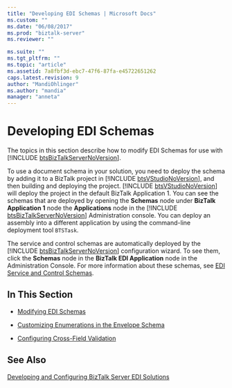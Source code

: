 ```yaml
---
title: "Developing EDI Schemas | Microsoft Docs"
ms.custom: ""
ms.date: "06/08/2017"
ms.prod: "biztalk-server"
ms.reviewer: ""

ms.suite: ""
ms.tgt_pltfrm: ""
ms.topic: "article"
ms.assetid: 7a8fbf3d-ebc7-47f6-87fa-e45722651262
caps.latest.revision: 9
author: "MandiOhlinger"
ms.author: "mandia"
manager: "anneta"
---
```

# Developing EDI Schemas
The topics in this section describe how to modify EDI Schemas for use with [!INCLUDE [btsBizTalkServerNoVersion](../includes/btsbiztalkservernoversion-md.md)].  
  
 To use a document schema in your solution, you need to deploy the schema by adding it to a BizTalk project in [!INCLUDE [btsVStudioNoVersion](../includes/btsvstudionoversion-md.md)], and then building and deploying the project. [!INCLUDE [btsVStudioNoVersion](../includes/btsvstudionoversion-md.md)] will deploy the project in the default BizTalk Application 1. You can see the schemas that are deployed by opening the <strong>Schemas</strong> node under <strong>BizTalk Application 1</strong> node the <strong>Applications</strong> node in the [!INCLUDE [btsBizTalkServerNoVersion](../includes/btsbiztalkservernoversion-md.md)] Administration console. You can deploy an assembly into a different application by using the command-line deployment tool `BTSTask`.  
  
 The service and control schemas are automatically deployed by the [!INCLUDE [btsBizTalkServerNoVersion](../includes/btsbiztalkservernoversion-md.md)] configuration wizard. To see them, click the <strong>Schemas</strong> node in the <strong>BizTalk EDI Application</strong> node in the Administration Console. For more information about these schemas, see [EDI Service and Control Schemas](../core/edi-service-and-control-schemas.md).  
  
## In This Section  
  
-   [Modifying EDI Schemas](../core/modifying-edi-schemas.md)  
  
-   [Customizing Enumerations in the Envelope Schema](../core/customizing-enumerations-in-the-envelope-schema.md)  
  
-   [Configuring Cross-Field Validation](../core/configuring-cross-field-validation.md)  
  
## See Also  
 [Developing and Configuring BizTalk Server EDI Solutions](../core/developing-and-configuring-biztalk-server-edi-solutions.md)